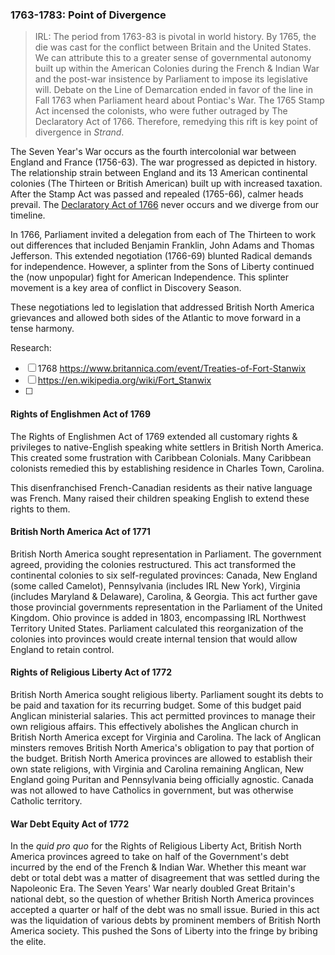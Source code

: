 ### 1763-1783: Point of Divergence

> IRL:
> The period from 1763-83 is pivotal in world history.
> By 1765, the die was cast for the conflict between Britain and the United States. We can attribute this to a greater sense of governmental autonomy built up within the American Colonies during the French & Indian War and the post-war insistence by Parliament to impose its legislative will.
> Debate on the Line of Demarcation ended in favor of the line in Fall 1763 when Parliament heard about Pontiac's War.
> The 1765 Stamp Act incensed the colonists, who were futher outraged by The Declaratory Act of 1766.
> Therefore, remedying this rift is key point of divergence in _Strand_.

The Seven Year's War occurs as the fourth intercolonial war between England and France (1756-63). The war progressed as depicted in history. The relationship strain between England and its 13 American continental colonies (The Thirteen or British American) built up with increased taxation. After the Stamp Act was passed and repealed (1765-66), calmer heads prevail. The [Declaratory Act of 1766](https://en.wikipedia.org/wiki/Declaratory_Act) never occurs and we diverge from our timeline.

In 1766, Parliament invited a delegation from each of The Thirteen to work out differences that included Benjamin Franklin, John Adams and Thomas Jefferson. This extended negotiation (1766-69) blunted Radical demands for independence. However, a splinter from the Sons of Liberty continued the (now unpopular) fight for American Independence. This splinter movement is a key area of conflict in Discovery Season.

These negotiations led to legislation that addressed British North America grievances and allowed both sides of the Atlantic to move forward in a tense harmony.

Research:

* [ ] 1768 https://www.britannica.com/event/Treaties-of-Fort-Stanwix
* [ ] https://en.wikipedia.org/wiki/Fort_Stanwix
* [ ]

#### Rights of Englishmen Act of 1769

The Rights of Englishmen Act of 1769 extended all customary rights & privileges to native-English speaking white settlers in British North America. This created some frustration with Caribbean Colonials. Many Caribbean colonists remedied this by establishing residence in Charles Town, Carolina.

This disenfranchised French-Canadian residents as their native language was French. Many raised their children speaking English to extend these rights to them.

#### British North America Act of 1771

British North America sought representation in Parliament. The government agreed, providing the colonies restructured. This act transformed the continental colonies to six self-regulated provinces: Canada, New England (some called Camelot), Pennsylvania (includes IRL New York), Virginia (includes Maryland & Delaware), Carolina, & Georgia. This act further gave those provincial governments representation in the Parliament of the United Kingdom. Ohio province is added in 1803, encompassing IRL Northwest Territory United States. Parliament calculated this reorganization of the colonies into provinces would create internal tension that would allow England to retain control.

#### Rights of Religious Liberty Act of 1772

British North America sought religious liberty. Parliament sought its debts to be paid and taxation for its recurring budget. Some of this budget paid Anglican ministerial salaries. This act permitted provinces to manage their own religious affairs. This effectively abolishes the Anglican church in British North America except for Virginia and Carolina. The lack of Anglican minsters removes British North America's obligation to pay that portion of the budget. British North America provinces are allowed to establish their own state religions, with Virginia and Carolina remaining Anglican, New England going Puritan and Pennsylvania being officially agnostic. Canada was not allowed to have Catholics in government, but was otherwise Catholic territory.

#### War Debt Equity Act of 1772

In the _quid pro quo_ for the Rights of Religious Liberty Act, British North America provinces agreed to take on half of the Government's debt incurred by the end of the French & Indian War. Whether this meant war debt or total debt was a matter of disagreement that was settled during the Napoleonic Era. The Seven Years' War nearly doubled Great Britain's national debt, so the question of whether British North America provinces accepted a quarter or half of the debt was no small issue. Buried in this act was the liquidation of various debts by prominent members of British North America society. This pushed the Sons of Liberty into the fringe by bribing the elite.

<!--
* Calloway, Colin. _[The Scratch of a Pen: 1763 and the Transformation of North America](https://amzn.to/2Zaw0Uw)_. 2006.
* Wikipedia. _[American Revolution](https://en.wikipedia.org/wiki/American_Revolution)_. Ref 2019 -->
